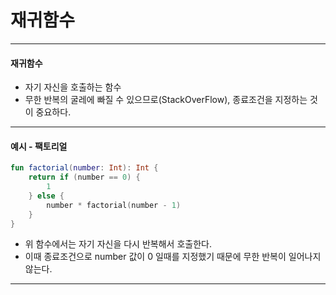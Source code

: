 # 재귀함수

---

#### 재귀함수
- 자기 자신을 호출하는 함수
- 무한 반복의 굴레에 빠질 수 있으므로(StackOverFlow), 종료조건을 지정하는 것이 중요하다.

---

#### 예시 - 팩토리얼
```kotlin
fun factorial(number: Int): Int {
    return if (number == 0) {
        1
    } else {
        number * factorial(number - 1)
    }
}
```
- 위 함수에서는 자기 자신을 다시 반복해서 호출한다.
- 이때 종료조건으로 number 값이 0 일때를 지정했기 때문에 무한 반복이 일어나지 않는다.

---
